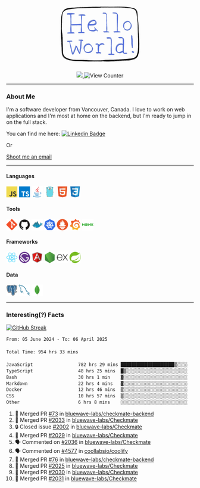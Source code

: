 <div align="center">
    <img src="./img/hello_world.webp" height="200px" width="">
    <div>
        <a href="https://www.linkedin.com/in/ajhollid">
            <img src="https://img.shields.io/badge/LinkedIn-blue"/>
        </a>
        <img src="https://komarev.com/ghpvc/?username=ajhollid&color=yellow" alt="View Counter">
    </div>
</div>

---

### About Me

I'm a software developer from Vancouver, Canada. I love to work on web applications and I'm most at home on the backend, but I'm ready to jump in on the full stack.

You can find me here: [![Linkedin Badge](https://img.shields.io/badge/-ajhollid-blue?style=flat&logo=Linkedin&logoColor=white)](https://www.linkedin.com/in/ajhollid)

Or

[Shoot me an email](mailto:ajhollid@gmail.com)

---

#### Languages

<div>
    <img src="./img/devicons/javascript-original.svg" width=30 height=30 alt="JavaScript">
    <img src="/img/devicons/typescript-original.svg" width=30 height=30 alt="TypeScript">
    <img src="./img/devicons/java-original.svg" width=30 height=30 alt="Java">
    <img src="./img/devicons/go-original.svg" width=30 height=30 alt="Golang">
    <img src="./img/devicons/html5-original.svg" width=30 height=30 alt="HTML 5">
    <img src="./img/devicons/css3-original.svg" width=30 height=30 alt="CSS 3">
</div>

#### Tools

<div>
    <img src="./img/devicons/git-original.svg" width=30 height=30 alt="Git">
    <img src="./img/devicons/github-original.svg" width=30 height=30 alt="Github">
    <img src="./img/devicons/docker-original.svg" width=30 
    height=30 alt="Docker">
    <img src="./img/devicons/kubernetes-original.svg" width=30 height=30 alt="K8">
    <img src="./img/devicons/prometheus-original.svg" width=30 height=30 alt="Prometheus">
    <img src="./img/devicons/grafana-original.svg" width=30 height=30 alt="Grafana">
    <img src="./img/devicons/nginx-original.svg" width=30 height=30 alt="Nginx">
</div>

#### Frameworks

<div>
    <img src="./img/devicons/react-original.svg" width=30 height=30 alt="React">
    <img src="./img/devicons/gatsby-original.svg" width=30 height=30 alt="Gatsby">
    <img src="./img/devicons/angularjs-original.svg" width=30 height=30 alt="AngularJS">
    <img src="./img/devicons/nodejs-original.svg" width=30 height=30 alt="NodeJS">
    <img src="./img/devicons/express-original.svg" width=30 height=30 alt="Express">
    <img src="./img/devicons/spring-original.svg" width=30 height=30 alt="Spring">
</div>

#### Data

<div>
    <img src="./img/devicons/postgresql-original.svg" width=30 height=30 alt="Postgresql">
    <img src="./img/devicons/mysql-original.svg" width=30 height=30 alt="Mysql">
    <img src="./img/devicons/mongodb-original.svg" width=30 height=30 alt="MongoDB">
</div>

---

### Interesting(?) Facts

[![GitHub Streak](http://github-readme-streak-stats.herokuapp.com?user=ajhollid)](https://git.io/streak-stats)

 <!--START_SECTION:waka-->

```txt
From: 05 June 2024 - To: 06 April 2025

Total Time: 954 hrs 33 mins

JavaScript                 782 hrs 29 mins ████████████████████▒░░░░   81.45 %
TypeScript                 48 hrs 25 mins  █▒░░░░░░░░░░░░░░░░░░░░░░░   05.04 %
Bash                       30 hrs 1 min    ▓░░░░░░░░░░░░░░░░░░░░░░░░   03.13 %
Markdown                   22 hrs 4 mins   ▓░░░░░░░░░░░░░░░░░░░░░░░░   02.30 %
Docker                     12 hrs 46 mins  ▒░░░░░░░░░░░░░░░░░░░░░░░░   01.33 %
CSS                        10 hrs 57 mins  ▒░░░░░░░░░░░░░░░░░░░░░░░░   01.14 %
Other                      6 hrs 8 mins    ░░░░░░░░░░░░░░░░░░░░░░░░░   00.64 %
```

<!--END_SECTION:waka-->


<!--START_SECTION:activity-->
1. 🎉 Merged PR [#73](https://github.com/bluewave-labs/checkmate-backend/pull/73) in [bluewave-labs/checkmate-backend](https://github.com/bluewave-labs/checkmate-backend)
2. 🎉 Merged PR [#2033](https://github.com/bluewave-labs/Checkmate/pull/2033) in [bluewave-labs/Checkmate](https://github.com/bluewave-labs/Checkmate)
3. 🔒 Closed issue [#2002](https://github.com/bluewave-labs/Checkmate/issues/2002) in [bluewave-labs/Checkmate](https://github.com/bluewave-labs/Checkmate)
4. 🎉 Merged PR [#2029](https://github.com/bluewave-labs/Checkmate/pull/2029) in [bluewave-labs/Checkmate](https://github.com/bluewave-labs/Checkmate)
5. 🗣 Commented on [#2036](https://github.com/bluewave-labs/Checkmate/issues/2036#issuecomment-2782006663) in [bluewave-labs/Checkmate](https://github.com/bluewave-labs/Checkmate)
6. 🗣 Commented on [#4577](https://github.com/coollabsio/coolify/issues/4577#issuecomment-2781149061) in [coollabsio/coolify](https://github.com/coollabsio/coolify)
7. 🎉 Merged PR [#76](https://github.com/bluewave-labs/checkmate-backend/pull/76) in [bluewave-labs/checkmate-backend](https://github.com/bluewave-labs/checkmate-backend)
8. 🎉 Merged PR [#2025](https://github.com/bluewave-labs/Checkmate/pull/2025) in [bluewave-labs/Checkmate](https://github.com/bluewave-labs/Checkmate)
9. 🎉 Merged PR [#2030](https://github.com/bluewave-labs/Checkmate/pull/2030) in [bluewave-labs/Checkmate](https://github.com/bluewave-labs/Checkmate)
10. 🎉 Merged PR [#2031](https://github.com/bluewave-labs/Checkmate/pull/2031) in [bluewave-labs/Checkmate](https://github.com/bluewave-labs/Checkmate)
<!--END_SECTION:activity-->
